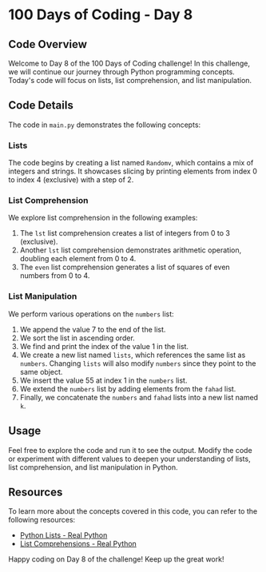 # 100 Days of Coding - Day 8

## Code Overview

Welcome to Day 8 of the 100 Days of Coding challenge! In this challenge, we will continue our journey through Python programming concepts. Today's code will focus on lists, list comprehension, and list manipulation.

## Code Details

The code in `main.py` demonstrates the following concepts:

### Lists

The code begins by creating a list named `Randomv`, which contains a mix of integers and strings. It showcases slicing by printing elements from index 0 to index 4 (exclusive) with a step of 2.

### List Comprehension

We explore list comprehension in the following examples:

1. The `lst` list comprehension creates a list of integers from 0 to 3 (exclusive).
2. Another `lst` list comprehension demonstrates arithmetic operation, doubling each element from 0 to 4.
3. The `even` list comprehension generates a list of squares of even numbers from 0 to 4.

### List Manipulation

We perform various operations on the `numbers` list:

1. We append the value 7 to the end of the list.
2. We sort the list in ascending order.
3. We find and print the index of the value 1 in the list.
4. We create a new list named `lists`, which references the same list as `numbers`. Changing `lists` will also modify `numbers` since they point to the same object.
5. We insert the value 55 at index 1 in the `numbers` list.
6. We extend the `numbers` list by adding elements from the `fahad` list.
7. Finally, we concatenate the `numbers` and `fahad` lists into a new list named `k`.

## Usage

Feel free to explore the code and run it to see the output. Modify the code or experiment with different values to deepen your understanding of lists, list comprehension, and list manipulation in Python.

## Resources

To learn more about the concepts covered in this code, you can refer to the following resources:

- [Python Lists - Real Python](https://realpython.com/tutorials/lists-tuples/)
- [List Comprehensions - Real Python](https://realpython.com/tutorials/list-comprehension/)

Happy coding on Day 8 of the challenge! Keep up the great work!